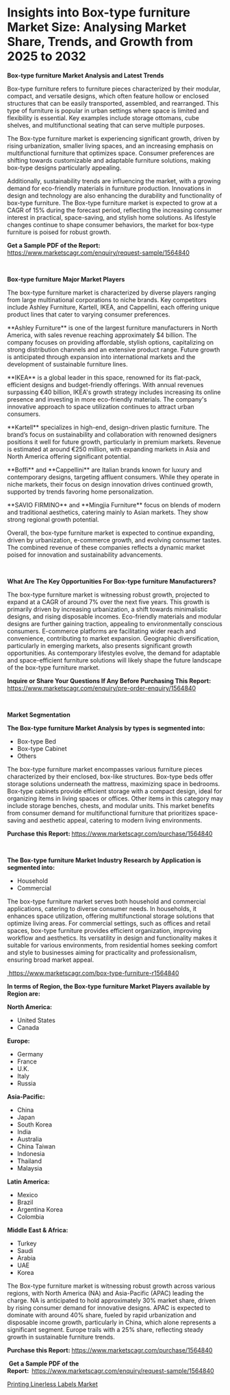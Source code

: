 <p><h1>Insights into Box-type furniture Market Size: Analysing Market Share, Trends, and Growth from 2025 to 2032</h1></p><p><strong>Box-type furniture Market Analysis and Latest Trends</strong></p>
<p><p>Box-type furniture refers to furniture pieces characterized by their modular, compact, and versatile designs, which often feature hollow or enclosed structures that can be easily transported, assembled, and rearranged. This type of furniture is popular in urban settings where space is limited and flexibility is essential. Key examples include storage ottomans, cube shelves, and multifunctional seating that can serve multiple purposes.</p><p>The Box-type furniture market is experiencing significant growth, driven by rising urbanization, smaller living spaces, and an increasing emphasis on multifunctional furniture that optimizes space. Consumer preferences are shifting towards customizable and adaptable furniture solutions, making box-type designs particularly appealing. </p><p>Additionally, sustainability trends are influencing the market, with a growing demand for eco-friendly materials in furniture production. Innovations in design and technology are also enhancing the durability and functionality of box-type furniture. The Box-type furniture market is expected to grow at a CAGR of 15% during the forecast period, reflecting the increasing consumer interest in practical, space-saving, and stylish home solutions. As lifestyle changes continue to shape consumer behaviors, the market for box-type furniture is poised for robust growth.</p></p>
<p><strong>Get a Sample PDF of the Report:&nbsp;</strong> <a href="https://www.marketscagr.com/enquiry/request-sample/1564840?utm_campaign=2107&utm_medium=2&utm_source=Github&utm_content=ia&utm_term=09022025&utm_id=box-type-furniture">https://www.marketscagr.com/enquiry/request-sample/1564840</a></p>
<p>&nbsp;</p>
<p><strong>Box-type furniture Major Market Players</strong></p>
<p><p>The box-type furniture market is characterized by diverse players ranging from large multinational corporations to niche brands. Key competitors include Ashley Furniture, Kartell, IKEA, and Cappellini, each offering unique product lines that cater to varying consumer preferences.</p><p>**Ashley Furniture** is one of the largest furniture manufacturers in North America, with sales revenue reaching approximately $4 billion. The company focuses on providing affordable, stylish options, capitalizing on strong distribution channels and an extensive product range. Future growth is anticipated through expansion into international markets and the development of sustainable furniture lines.</p><p>**IKEA** is a global leader in this space, renowned for its flat-pack, efficient designs and budget-friendly offerings. With annual revenues surpassing €40 billion, IKEA's growth strategy includes increasing its online presence and investing in more eco-friendly materials. The company's innovative approach to space utilization continues to attract urban consumers.</p><p>**Kartell** specializes in high-end, design-driven plastic furniture. The brand’s focus on sustainability and collaboration with renowned designers positions it well for future growth, particularly in premium markets. Revenue is estimated at around €250 million, with expanding markets in Asia and North America offering significant potential.</p><p>**Boffi** and **Cappellini** are Italian brands known for luxury and contemporary designs, targeting affluent consumers. While they operate in niche markets, their focus on design innovation drives continued growth, supported by trends favoring home personalization.</p><p>**SAVIO FIRMINO** and **Mingjia Furniture** focus on blends of modern and traditional aesthetics, catering mainly to Asian markets. They show strong regional growth potential.</p><p>Overall, the box-type furniture market is expected to continue expanding, driven by urbanization, e-commerce growth, and evolving consumer tastes. The combined revenue of these companies reflects a dynamic market poised for innovation and sustainability advancements.</p></p>
<p>&nbsp;</p>
<p><strong>What Are The Key Opportunities For Box-type furniture Manufacturers?</strong></p>
<p><p>The box-type furniture market is witnessing robust growth, projected to expand at a CAGR of around 7% over the next five years. This growth is primarily driven by increasing urbanization, a shift towards minimalistic designs, and rising disposable incomes. Eco-friendly materials and modular designs are further gaining traction, appealing to environmentally conscious consumers. E-commerce platforms are facilitating wider reach and convenience, contributing to market expansion. Geographic diversification, particularly in emerging markets, also presents significant growth opportunities. As contemporary lifestyles evolve, the demand for adaptable and space-efficient furniture solutions will likely shape the future landscape of the box-type furniture market.</p></p>
<p><strong>Inquire or Share Your Questions If Any Before Purchasing This Report:</strong> <a href="https://www.marketscagr.com/enquiry/pre-order-enquiry/1564840?utm_campaign=2107&utm_medium=2&utm_source=Github&utm_content=ia&utm_term=09022025&utm_id=box-type-furniture">https://www.marketscagr.com/enquiry/pre-order-enquiry/1564840</a></p>
<p>&nbsp;</p>
<p><strong>Market Segmentation</strong></p>
<p><strong>The Box-type furniture Market Analysis by types is segmented into:</strong></p>
<p><ul><li>Box-type Bed</li><li>Box-type Cabinet</li><li>Others</li></ul></p>
<p><p>The box-type furniture market encompasses various furniture pieces characterized by their enclosed, box-like structures. Box-type beds offer storage solutions underneath the mattress, maximizing space in bedrooms. Box-type cabinets provide efficient storage with a compact design, ideal for organizing items in living spaces or offices. Other items in this category may include storage benches, chests, and modular units. This market benefits from consumer demand for multifunctional furniture that prioritizes space-saving and aesthetic appeal, catering to modern living environments.</p></p>
<p><strong>Purchase this Report:&nbsp;</strong><a href="https://www.marketscagr.com/purchase/1564840?utm_campaign=2107&utm_medium=2&utm_source=Github&utm_content=ia&utm_term=09022025&utm_id=box-type-furniture">https://www.marketscagr.com/purchase/1564840</a></p>
<p>&nbsp;</p>
<p><strong>The Box-type furniture Market Industry Research by Application is segmented into:</strong></p>
<p><ul><li>Household</li><li>Commercial</li></ul></p>
<p><p>The box-type furniture market serves both household and commercial applications, catering to diverse consumer needs. In households, it enhances space utilization, offering multifunctional storage solutions that optimize living areas. For commercial settings, such as offices and retail spaces, box-type furniture provides efficient organization, improving workflow and aesthetics. Its versatility in design and functionality makes it suitable for various environments, from residential homes seeking comfort and style to businesses aiming for practicality and professionalism, ensuring broad market appeal.</p></p>
<p><a href="https://www.marketscagr.com/box-type-furniture-r1564840?utm_campaign=2107&utm_medium=2&utm_source=Github&utm_content=ia&utm_term=09022025&utm_id=box-type-furniture">&nbsp;https://www.marketscagr.com/box-type-furniture-r1564840</a></p>
<p><strong>In terms of Region, the Box-type furniture Market Players available by Region are:</strong></p>
<p>
    <p> <strong> North America: </strong>
        <ul>
            <li>United States</li>
            <li>Canada</li>
        </ul>
        </p> 
    <p> <strong> Europe: </strong>
        <ul>
            <li>Germany</li>
            <li>France</li>
            <li>U.K.</li>
            <li>Italy</li>
            <li>Russia</li>
        </ul>
        </p> 
    <p> <strong> Asia-Pacific: </strong>
        <ul>
            <li>China</li>
            <li>Japan</li>
            <li>South Korea</li>
            <li>India</li>
            <li>Australia</li>
            <li>China Taiwan</li>
            <li>Indonesia</li>
            <li>Thailand</li>
            <li>Malaysia</li>
        </ul>
        </p> 
    <p> <strong> Latin America: </strong>
        <ul>
            <li>Mexico</li>
            <li>Brazil</li>
            <li>Argentina Korea</li>
            <li>Colombia</li>
        </ul>
        </p> 
    <p> <strong> Middle East & Africa: </strong>
        <ul>
            <li>Turkey</li>
            <li>Saudi</li>
            <li>Arabia</li>
            <li>UAE</li>
            <li>Korea</li>
        </ul>
    </p>
    </p>
<p><p>The Box-type furniture market is witnessing robust growth across various regions, with North America (NA) and Asia-Pacific (APAC) leading the charge. NA is anticipated to hold approximately 30% market share, driven by rising consumer demand for innovative designs. APAC is expected to dominate with around 40% share, fueled by rapid urbanization and disposable income growth, particularly in China, which alone represents a significant segment. Europe trails with a 25% share, reflecting steady growth in sustainable furniture trends.</p></p>
<p><strong>Purchase this Report: </strong><a href="https://www.marketscagr.com/purchase/1564840?utm_campaign=2107&utm_medium=2&utm_source=Github&utm_content=ia&utm_term=09022025&utm_id=box-type-furniture">https://www.marketscagr.com/purchase/1564840</a></p>
<p>&nbsp;<strong>Get a Sample PDF of the Report:&nbsp;&nbsp;</strong><a href="https://www.marketscagr.com/enquiry/request-sample/1564840?utm_campaign=2107&utm_medium=2&utm_source=Github&utm_content=ia&utm_term=09022025&utm_id=box-type-furniture">https://www.marketscagr.com/enquiry/request-sample/1564840</a></p>
<p><strong></strong></p>
<p><p><a href="https://github.com/delindacallegari68/Market-Research-Report-List-1/blob/main/printing-linerless-labels-market.md?utm_campaign=2107&utm_medium=2&utm_source=Github&utm_content=ia&utm_term=09022025&utm_id=box-type-furniture">Printing Linerless Labels Market</a></p></p>